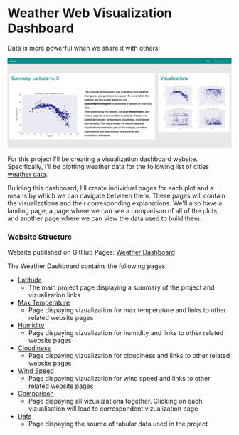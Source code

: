 # Weather Web Visualization Dashboard

Data is more powerful when we share it with others!

![Landing Page](Images/Land_Page_Large.png)


For this project I'll be creating a visualization dashboard website. Specifically, I'll be plotting weather data for the following list of cities [weather data](WebViz/Resources/cities.csv).

Building this dashboard, I'll create individual pages for each plot and a means by which we can navigate between them. These pages will contain the visualizations and their corresponding explanations. We'll also have a landing page, a page where we can see a comparison of all of the plots, and another page where we can view the data used to build them. 

### Website Structure

Website published on GitHub Pages: [Weather Dashboard]()

The Weather Dashboard contains the following pages:
- [Latitude](index.html)
    - The main project page displaying a summary of the project and vizualization links
- [Max Temperature](WebViz/max_temp.html)
    - Page dispaying vizualization for max temperature and links to other related website pages
- [Humidity](WebViz/humidity.html)
    - Page dispaying vizualization for humidity and links to other related website pages
- [Cloudiness](WebViz/cloudiness.html)
    - Page dispaying vizualization for cloudiness and links to other related website pages
- [Wind Speed](WebVix/wind_speed.html)
    - Page dispaying vizualization for wind speed and links to other related website pages
- [Comparison](WebViz/comparison.html)
    - Page dispaying all vizualizationa together. Clicking on each vizualisation will lead to correspondent vizualization page
- [Data](WebViz/data.html)
    - Page dispaying the source of tabular data used in the project
